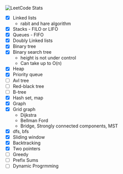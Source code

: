 ﻿![LeetCode Stats](https://leetcard.jacoblin.cool/khaykhun?theme=nord&font=Monda&ext=heatmap)

- [x] Linked lists
  - rabit and hare algorithm
- [x] Stacks - FILO or LIFO
- [x] Queues - FIFO
- [x] Doubly Linked lists
- [x] Binary tree
- [x] Binary search tree
  - height is not under control
  - Can take up to O(n) 
- [x] Heap
- [x] Priority queue
- [ ] Avl tree
- [ ] Red-black tree
- [ ] B-tree
- [x] Hash set, map
- [x] Graph
- [x] Grid graph
  - Dijkstra
  - Bellman Ford
  - Bridge, Strongly connected components, MST
- [x] dfs, bfs
- [x] Sliding window
- [x] Backtracking
- [x] Two pointers
- [ ] Greedy
- [ ] Prefix Sums
- [ ] Dynamic Progrmming
